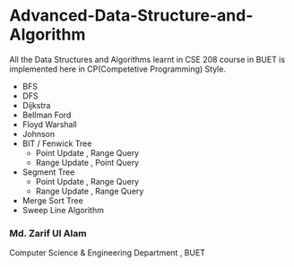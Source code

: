 # Advanced-Data-Structure-and-Algorithm
All the Data Structures and Algorithms learnt in CSE 208 course in BUET is implemented here in CP(Competetive Programming) Style.<br>

* BFS
* DFS
* Dijkstra
* Bellman Ford
* Floyd Warshall
* Johnson
* BIT / Fenwick Tree
  * Point Update , Range Query
  * Range Update , Point Query
* Segment Tree
  * Point Update , Range Query
  * Range Update , Range Query
* Merge Sort Tree
* Sweep Line Algorithm

### Md. Zarif Ul Alam
Computer Science & Engineering Department , BUET
